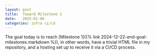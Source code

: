 ```yaml
---
layout: post
title:  Toward Milestone 1
date:   2025-01-06
categories: infra ci/cd
---
```


The goal today is to reach [Milestone 1]({% link 2024-12-22-end-goal-milestones.markdown %}), in other words, have a trivial HTML file in my repository, and a hosting set up to receive it via a CI/CD process.